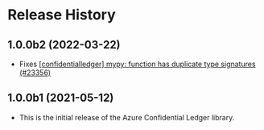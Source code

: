 # Release History

## 1.0.0b2 (2022-03-22)

- Fixes [[confidentialledger] mypy: function has duplicate type signatures (#23356)](https://github.com/Azure/azure-sdk-for-python/issues/23356)

## 1.0.0b1 (2021-05-12)

- This is the initial release of the Azure Confidential Ledger library.